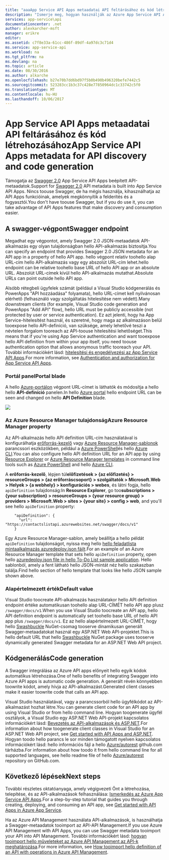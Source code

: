 ```yaml
---
title: "aaaApp Service API Apps metaadatai API feltárásához és kód létrehozásához |} Microsoft Docs"
description: "Ismerje meg, hogyan használják az Azure App Service API Apps a Swagger-metaadatok toofacilitate API feltárásához és kód létrehozását."
services: app-service\api
documentationcenter: .net
author: alexkarcher-msft
manager: erikre
editor: 
ms.assetid: c7f8e33a-61cc-486f-89df-4a97dc3c71d4
ms.service: app-service-api
ms.workload: na
ms.tgt_pltfrm: na
ms.devlang: na
ms.topic: article
ms.date: 08/30/2016
ms.author: alkarche
ms.openlocfilehash: b27e70b7dd6bd97f5b0b490b496320befe7442c5
ms.sourcegitcommit: 523283cc1b3c37c428e77850964dc1c33742c5f0
ms.translationtype: MT
ms.contentlocale: hu-HU
ms.lasthandoff: 10/06/2017
---
```

# <a name="app-service-api-apps-metadata-for-api-discovery-and-code-generation"></a><span data-ttu-id="48bf2-103">App Service API Apps metaadatai API feltárásához és kód létrehozásához</span><span class="sxs-lookup"><span data-stu-id="48bf2-103">App Service API Apps metadata for API discovery and code generation</span></span>
<span data-ttu-id="48bf2-104">Támogatja az [Swagger 2.0](http://swagger.io/) App Service API Apps beépített API-metaadatok.</span><span class="sxs-lookup"><span data-stu-id="48bf2-104">Support for [Swagger 2.0](http://swagger.io/) API metadata is built into App Service API Apps.</span></span> <span data-ttu-id="48bf2-105">Nincs toouse Swagger, de ha mégis használja, kihasználhatja az API Apps funkcióinak, amelyek megkönnyítik a felderítés és a fogyasztói.</span><span class="sxs-lookup"><span data-stu-id="48bf2-105">You don't have toouse Swagger, but if you do use it, you can take advantage of API Apps features that make discovery and consumption easier.</span></span>   

## <a name="swagger-endpoint"></a><span data-ttu-id="48bf2-106">A swagger-végpont</span><span class="sxs-lookup"><span data-stu-id="48bf2-106">Swagger endpoint</span></span>
<span data-ttu-id="48bf2-107">Megadhat egy végpontot, amely Swagger 2.0 JSON-metaadatok API-alkalmazás egy olyan tulajdonságban hello API-alkalmazás biztosítja.</span><span class="sxs-lookup"><span data-stu-id="48bf2-107">You can specify an endpoint that provides Swagger 2.0 JSON metadata for an API app in a property of hello API app.</span></span> <span data-ttu-id="48bf2-108">hello végpont relatív toohello alap URL-cím hello API-alkalmazás vagy egy abszolút URL-cím lehet.</span><span class="sxs-lookup"><span data-stu-id="48bf2-108">hello endpoint can be relative toohello base URL of hello API app or an absolute URL.</span></span> <span data-ttu-id="48bf2-109">Abszolút URL-címek kívül hello API-alkalmazás mutathat.</span><span class="sxs-lookup"><span data-stu-id="48bf2-109">Absolute URLs can point outside hello API app.</span></span> 

<span data-ttu-id="48bf2-110">Alsóbb rétegbeli ügyfelek számát (például a Visual Studio kódgenerálás és PowerApps "API hozzáadása" folyamata), hello URL-címet kell nyilvánosan elérhető (felhasználó vagy szolgáltatás hitelesítése nem védett).</span><span class="sxs-lookup"><span data-stu-id="48bf2-110">Many downstream clients (for example, Visual Studio code generation and PowerApps "Add API" flow), hello URL must be publicly accessible (not protected by user or service authentication).</span></span> <span data-ttu-id="48bf2-111">Ez azt jelenti, hogy ha App Service-hitelesítést használ, és szeretné, hogy maga az alkalmazáson belül tooexpose hello API-definíció, van szüksége, amely lehetővé teszi a névtelen forgalom tooreach az API-toouse hitelesítési lehetőséget.</span><span class="sxs-lookup"><span data-stu-id="48bf2-111">This means that if you're using App Service authentication and want tooexpose hello API definition from within your app itself, you need toouse authentication option that allows anonymous traffic tooreach your API.</span></span> <span data-ttu-id="48bf2-112">További információkért lásd: [hitelesítési és engedélyezési az App Service API Apps](app-service-api-authentication.md).</span><span class="sxs-lookup"><span data-stu-id="48bf2-112">For more information, see [Authentication and authorization for App Service API Apps](app-service-api-authentication.md).</span></span>

### <a name="portal-blade"></a><span data-ttu-id="48bf2-113">Portál panel</span><span class="sxs-lookup"><span data-stu-id="48bf2-113">Portal blade</span></span>
<span data-ttu-id="48bf2-114">A hello [Azure-portálon](https://portal.azure.com/) végpont URL-címet is láthatók és módosítja a hello hello **API-definíció** panelen.</span><span class="sxs-lookup"><span data-stu-id="48bf2-114">In hello [Azure portal](https://portal.azure.com/) hello endpoint URL can be seen and changed on hello **API Definition** blade.</span></span>

![](./media/app-service-api-metadata/apidefblade.png)

### <a name="azure-resource-manager-property"></a><span data-ttu-id="48bf2-115">Az Azure Resource Manager tulajdonság</span><span class="sxs-lookup"><span data-stu-id="48bf2-115">Azure Resource Manager property</span></span>
<span data-ttu-id="48bf2-116">Az API-alkalmazás hello API definition URL-cím használatával is konfigurálhatja [erőforrás-kezelő](https://resources.azure.com/) vagy [Azure Resource Manager-sablonok](../azure-resource-manager/resource-group-authoring-templates.md) parancssori eszközökben, például a [Azure PowerShell](/powershell/azureps-cmdlets-docs)és hello [Azure CLI](../cli-install-nodejs.md).</span><span class="sxs-lookup"><span data-stu-id="48bf2-116">You can also configure hello API definition URL for an API app by using [Resource Explorer](https://resources.azure.com/) or [Azure Resource Manager templates](../azure-resource-manager/resource-group-authoring-templates.md) in command line tools such as [Azure PowerShell](/powershell/azureps-cmdlets-docs) and hello [Azure CLI](../cli-install-nodejs.md).</span></span> 

<span data-ttu-id="48bf2-117">A **erőforrás-kezelő**, lépjen túl**előfizetések > {az előfizetés} > resourceGroups > {az erőforráscsoport} > szolgáltatók > Microsoft.Web > Helyek > {a webhely} > konfigurációs > webes**, és látni fogja, hello `apiDefinition` tulajdonság:</span><span class="sxs-lookup"><span data-stu-id="48bf2-117">In **Resource Explorer**, go too**subscriptions > {your subscription} > resourceGroups > {your resource group} > providers > Microsoft.Web > sites > {your site} > config > web**, and you'll see hello `apiDefinition` property:</span></span>

        "apiDefinition": {
          "url": "https://contactslistapi.azurewebsites.net/swagger/docs/v1"
        }

<span data-ttu-id="48bf2-118">Egy Azure Resource Manager-sablon, amely beállítja a hello példát `apiDefinition` tulajdonságot, nyissa meg hello [hello feladatlista mintaalkalmazás azuredeploy.json fájlt](https://github.com/azure-samples/app-service-api-dotnet-todo-list/blob/master/azuredeploy.json).</span><span class="sxs-lookup"><span data-stu-id="48bf2-118">For an example of an Azure Resource Manager template that sets hello `apiDefinition` property, open hello [azuredeploy.json file in hello To-Do List sample application](https://github.com/azure-samples/app-service-api-dotnet-todo-list/blob/master/azuredeploy.json).</span></span> <span data-ttu-id="48bf2-119">Hello sablonból, amely a fent látható hello JSON-mintát néz hello szakaszban találja.</span><span class="sxs-lookup"><span data-stu-id="48bf2-119">Find hello section of hello template that looks like hello JSON sample shown above.</span></span>

### <a name="default-value"></a><span data-ttu-id="48bf2-120">Alapértelmezett érték</span><span class="sxs-lookup"><span data-stu-id="48bf2-120">Default value</span></span>
<span data-ttu-id="48bf2-121">Visual Studio toocreate API-alkalmazás használatakor hello API definition endpoint értéke automatikusan toohello alap URL-CÍMÉT hello API app plusz `/swagger/docs/v1`.</span><span class="sxs-lookup"><span data-stu-id="48bf2-121">When you use Visual Studio toocreate an API app, hello API definition endpoint is automatically set toohello base URL of hello API app plus `/swagger/docs/v1`.</span></span> <span data-ttu-id="48bf2-122">Ez az hello alapértelmezett URL-CÍMÉT, hogy hello [Swashbuckle](https://www.nuget.org/packages/Swashbuckle) NuGet-csomag tooserve dinamikusan generált Swagger-metaadatokat használ egy ASP.NET Web API-projektet.</span><span class="sxs-lookup"><span data-stu-id="48bf2-122">This is hello default URL that hello [Swashbuckle](https://www.nuget.org/packages/Swashbuckle) NuGet package uses tooserve dynamically generated Swagger metadata for an ASP.NET Web API project.</span></span> 

## <a name="code-generation"></a><span data-ttu-id="48bf2-123">Kódgenerálás</span><span class="sxs-lookup"><span data-stu-id="48bf2-123">Code generation</span></span>
<span data-ttu-id="48bf2-124">A Swagger integrálása az Azure API apps előnyeit hello egyik kódok automatikus létrehozása.</span><span class="sxs-lookup"><span data-stu-id="48bf2-124">One of hello benefits of integrating Swagger into Azure API apps is automatic code generation.</span></span> <span data-ttu-id="48bf2-125">A generált révén könnyebben toowrite kódot, amely hívja az API-alkalmazást.</span><span class="sxs-lookup"><span data-stu-id="48bf2-125">Generated client classes make it easier toowrite code that calls an API app.</span></span>

<span data-ttu-id="48bf2-126">Visual Studio használatával, vagy a parancssorból hello ügyfélkódot az API-alkalmazást hozhat létre.</span><span class="sxs-lookup"><span data-stu-id="48bf2-126">You can generate client code for an API app by using Visual Studio or from hello command line.</span></span> <span data-ttu-id="48bf2-127">Hogyan toogenerate ügyfél osztályok, a Visual Studio egy ASP.NET Web API-projekt kapcsolatos információkért lásd: [Bevezetés az API-alkalmazások és ASP.NET](app-service-api-dotnet-get-started.md#codegen).</span><span class="sxs-lookup"><span data-stu-id="48bf2-127">For information about how toogenerate client classes in Visual Studio for an ASP.NET Web API project, see [Get started with API Apps and ASP.NET](app-service-api-dotnet-get-started.md#codegen).</span></span> <span data-ttu-id="48bf2-128">Hogyan toodo hello parancs le sor minden támogatott nyelven kapcsolatos információkért lásd: hello információs fájl a hello [Azure/autorest](https://github.com/azure/autorest) github.com tárházba.</span><span class="sxs-lookup"><span data-stu-id="48bf2-128">For information about how toodo it from hello command line for all supported languages, see hello readme file of hello [Azure/autorest](https://github.com/azure/autorest) repository on GitHub.com.</span></span>

## <a name="next-steps"></a><span data-ttu-id="48bf2-129">Következő lépések</span><span class="sxs-lookup"><span data-stu-id="48bf2-129">Next steps</span></span>
<span data-ttu-id="48bf2-130">További részletes oktatóanyaga, amely végigvezeti Önt a létrehozása, telepítése, és az API-alkalmazások felhasználása: [Ismerkedés az Azure App Service API Apps](app-service-api-dotnet-get-started.md).</span><span class="sxs-lookup"><span data-stu-id="48bf2-130">For a step-by-step tutorial that guides you through creating, deploying, and consuming an API app, see [Get started with API Apps in Azure App Service](app-service-api-dotnet-get-started.md).</span></span>

<span data-ttu-id="48bf2-131">Ha az Azure API Management használata API-alkalmazások, is használhatja a Swagger-metaadatok tooimport az API-API Management.</span><span class="sxs-lookup"><span data-stu-id="48bf2-131">If you use Azure API Management with API Apps, you can use Swagger metadata tooimport your API into API Management.</span></span> <span data-ttu-id="48bf2-132">További információkért lásd: [hogyan tooimport hello műveleteket az Azure API Management az API-k meghatározása](../api-management/api-management-howto-import-api.md).</span><span class="sxs-lookup"><span data-stu-id="48bf2-132">For more information, see [How tooimport hello definition of an API with operations in Azure API Management](../api-management/api-management-howto-import-api.md).</span></span> 

